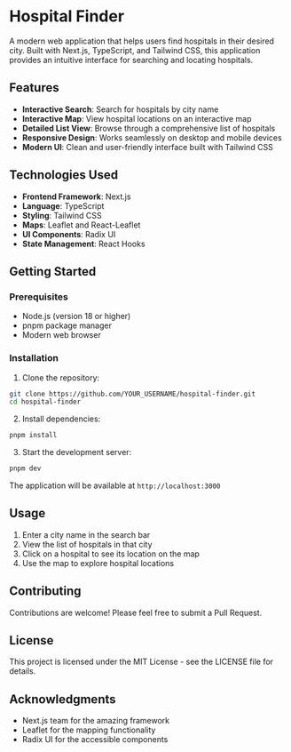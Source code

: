 # Hospital Finder

A modern web application that helps users find hospitals in their desired city. Built with Next.js, TypeScript, and Tailwind CSS, this application provides an intuitive interface for searching and locating hospitals.

## Features

- **Interactive Search**: Search for hospitals by city name
- **Interactive Map**: View hospital locations on an interactive map
- **Detailed List View**: Browse through a comprehensive list of hospitals
- **Responsive Design**: Works seamlessly on desktop and mobile devices
- **Modern UI**: Clean and user-friendly interface built with Tailwind CSS

## Technologies Used

- **Frontend Framework**: Next.js
- **Language**: TypeScript
- **Styling**: Tailwind CSS
- **Maps**: Leaflet and React-Leaflet
- **UI Components**: Radix UI
- **State Management**: React Hooks

## Getting Started

### Prerequisites

- Node.js (version 18 or higher)
- pnpm package manager
- Modern web browser

### Installation

1. Clone the repository:
```bash
git clone https://github.com/YOUR_USERNAME/hospital-finder.git
cd hospital-finder
```

2. Install dependencies:
```bash
pnpm install
```

3. Start the development server:
```bash
pnpm dev
```

The application will be available at `http://localhost:3000`

## Usage

1. Enter a city name in the search bar
2. View the list of hospitals in that city
3. Click on a hospital to see its location on the map
4. Use the map to explore hospital locations

## Contributing

Contributions are welcome! Please feel free to submit a Pull Request.

## License

This project is licensed under the MIT License - see the LICENSE file for details.

## Acknowledgments

- Next.js team for the amazing framework
- Leaflet for the mapping functionality
- Radix UI for the accessible components 
